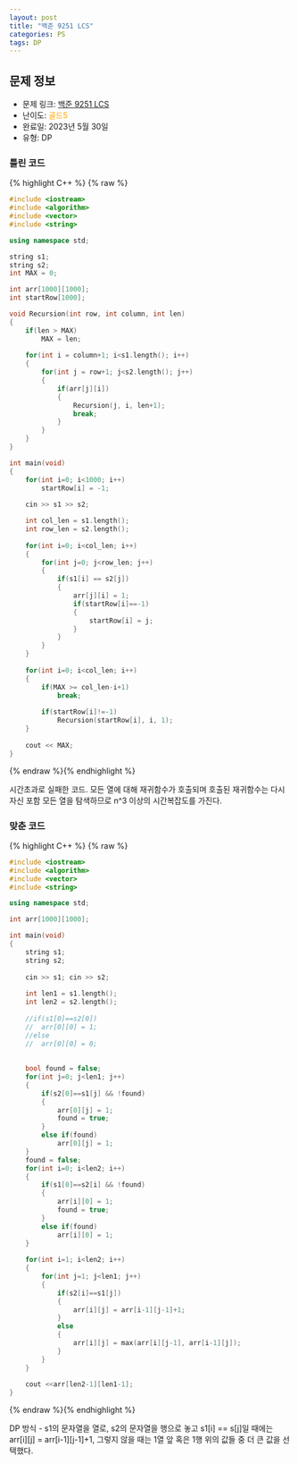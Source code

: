 ```yaml
---
layout: post
title: "백준 9251 LCS"
categories: PS
tags: DP
---
```


## 문제 정보
- 문제 링크: [백준 9251 LCS](https://www.acmicpc.net/problem/9251)
- 난이도: <span style="color:#FFA500">골드5</span>
- 완료일: 2023년 5월 30일
- 유형: DP

### 틀린 코드

{% highlight C++ %} {% raw %}
```C++
#include <iostream>
#include <algorithm>
#include <vector>
#include <string>

using namespace std;

string s1;
string s2;
int MAX = 0;

int arr[1000][1000];
int startRow[1000];

void Recursion(int row, int column, int len)
{	
	if(len > MAX)
		MAX = len;
	
	for(int i = column+1; i<s1.length(); i++)
	{
		for(int j = row+1; j<s2.length(); j++)
		{
			if(arr[j][i])
			{
				Recursion(j, i, len+1);
				break;
			}
		}
	}
}

int main(void)
{	
	for(int i=0; i<1000; i++)
		startRow[i] = -1;
	
	cin >> s1 >> s2;

	int col_len = s1.length();
	int row_len = s2.length();
	
	for(int i=0; i<col_len; i++)
	{
		for(int j=0; j<row_len; j++)
		{
			if(s1[i] == s2[j])
			{
				arr[j][i] = 1;
				if(startRow[i]==-1)
				{
					startRow[i] = j;
				}
			}
		}
	}
	
	for(int i=0; i<col_len; i++)
	{
		if(MAX >= col_len-i+1)
			break;
		
		if(startRow[i]!=-1)
			Recursion(startRow[i], i, 1);
	}
	
	cout << MAX;
}
```
{% endraw %}{% endhighlight %}

시간초과로 실패한 코드. 모든 열에 대해 재귀함수가 호출되며 호출된 재귀함수는 다시 자신 포함 모든 열을 탐색하므로 n^3 이상의 시간복잡도를 가진다.

### 맞춘 코드

{% highlight C++ %} {% raw %}
```C++
#include <iostream>
#include <algorithm>
#include <vector>
#include <string>

using namespace std;

int arr[1000][1000];

int main(void)
{	
	string s1;
	string s2;
	
	cin >> s1; cin >> s2;
	
	int len1 = s1.length();
	int len2 = s2.length();
	
	//if(s1[0]==s2[0])
	//	arr[0][0] = 1;
	//else
	//	arr[0][0] = 0;
	
	
	bool found = false;
	for(int j=0; j<len1; j++)
	{
		if(s2[0]==s1[j] && !found)
		{
			arr[0][j] = 1;
			found = true;
		}
		else if(found)
			arr[0][j] = 1;
	}
	found = false;
	for(int i=0; i<len2; i++)
	{
		if(s1[0]==s2[i] && !found)
		{
			arr[i][0] = 1;
			found = true;
		}
		else if(found)
			arr[i][0] = 1;
	}
	
	for(int i=1; i<len2; i++)
	{
		for(int j=1; j<len1; j++)
		{
			if(s2[i]==s1[j])
			{
				arr[i][j] = arr[i-1][j-1]+1;
			}
			else
			{
				arr[i][j] = max(arr[i][j-1], arr[i-1][j]);
			}
		}
	}
	
	cout <<arr[len2-1][len1-1];
}
```
{% endraw %}{% endhighlight %}

DP 방식 - s1의 문자열을 열로, s2의 문자열을 행으로 놓고 s1[i] == s[j]일 때에는 arr[i][j] = arr[i-1][j-1]+1, 그렇지 않을 때는 1열 앞 혹은 1행 위의 값들 중 더 큰 값을 선택했다.
